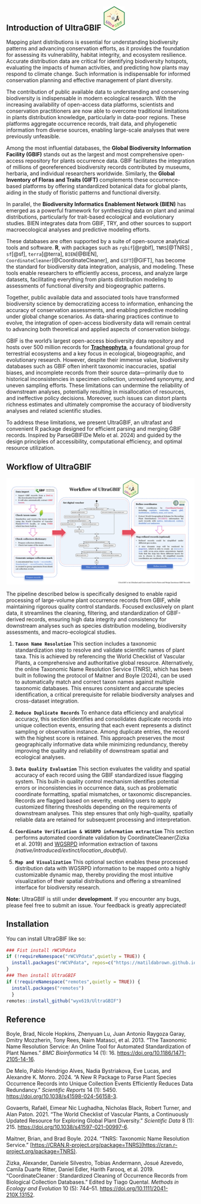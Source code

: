 
## Introduction of **UltraGBIF** <img src="images/logo.png" style="width: 58px;"/>

Mapping plant distributions is essential for understanding biodiversity patterns and advancing conservation efforts, as it provides the foundation for assessing its vulnerability, habitat integrity, and ecosystem resilience. Accurate distribution data are critical for identifying biodiversity hotspots, evaluating the impacts of human activities, and predicting how plants may respond to climate change. Such information is indispensable for informed conservation planning and effective management of plant diversity.

The contribution of public available data to understanding and conserving biodiversity is indispensable in modern ecological research. With the increasing availability of open-access data platforms, scientists and conservation practitioners are now able to overcome traditional limitations in plants distribution knowledge, particularly in data-poor regions. These platforms aggregate occurrence records, trait data, and phylogenetic information from diverse sources, enabling large-scale analyses that were previously unfeasible.

Among the most influential databases, the **Global Biodiversity Information Facility (GBIF)** stands out as the largest and most comprehensive open-access repository for plants occurrence data. GBIF facilitates the integration of millions of georeferenced biodiversity records contributed by museums, herbaria, and individual researchers worldwide. Similarly, the **Global Inventory of Floras and Traits (GIFT)** complements these occurrence-based platforms by offering standardized botanical data for global plants, aiding in the study of floristic patterns and functional diversity.

In parallel, the **Biodiversity Informatics Enablement Network (BIEN)** has emerged as a powerful framework for synthesizing data on plant and animal distributions, particularly for trait-based ecological and evolutionary studies. BIEN integrates data from GBIF, TRY, and other sources to support macroecological analyses and predictive modeling efforts.

These databases are often supported by a suite of open-source analytical tools and software. **R**, with packages such as `rgbif`[@rgbif], `TNRS`[@TNRS] , `sf`[@sf], `terra`[@terra], `BIEN`[@BIEN], `CoordinateCleaner`[@CoordinateCleaner], and `GIFT`[@GIFT], has become the standard for biodiversity data integration, analysis, and modeling. These tools enable researchers to efficiently access, process, and analyze large datasets, facilitating everything from plants distribution modeling to assessments of functional diversity and biogeographic patterns.

Together, public available data and associated tools have transformed biodiversity science by democratizing access to information, enhancing the accuracy of conservation assessments, and enabling predictive modeling under global change scenarios. As data-sharing practices continue to evolve, the integration of open-access biodiversity data will remain central to advancing both theoretical and applied aspects of conservation biology.

GBIF is the world’s largest open-access biodiversity data repository and hosts over 500 million records for [**Tracheophyta**](https://www.gbif.org/occurrence/search?taxon_key=7707728&occurrence_status=present), a foundational group for terrestrial ecosystems and a key focus in ecological, biogeographic, and evolutionary research. However, despite their immense value, biodiversity databases such as GBIF often inherit taxonomic inaccuracies, spatial biases, and incomplete records from their source data—primarily due to historical inconsistencies in specimen collection, unresolved synonymy, and uneven sampling efforts. These limitations can undermine the reliability of downstream analyses, potentially resulting in misallocation of resources, and ineffective policy decisions. Moreover, such issues can distort plants richness estimates and ultimately compromise the accuracy of biodiversity analyses and related scientific studies.

To address these limitations, we present UltraGBIF, an ultrafast and convenient R package designed for efficient parsing and merging GBIF records. Inspired by ParseGBIF(De Melo et al. 2024) and guided by the design principles of accessibility, computational efficiency, and optimal resource utilization.

## Workflow of UltraGBIF

![](images/workflow.jpg)

The pipeline described below is specifically designed to enable rapid processing of large-volume plant occurrence records from GBIF, while maintaining rigorous quality control standards. Focused exclusively on plant data, it streamlines the cleaning, filtering, and standardization of GBIF-derived records, ensuring high data integrity and consistency for downstream analyses such as species distribution modeling, biodiversity assessments, and macro-ecological studies.

1.  **`Taxon Name Resolution`** This section includes a taxonomic standardization step to resolve and validate scientific names of plant taxa. This is achieved by referencing the World Checklist of Vascular Plants, a comprehensive and authoritative global resource. Alternatively, the online Taxonomic Name Resolution Service (TNRS), which has been built in following the protocol of Maitner and Boyle (2024), can be used to automatically match and correct taxon names against multiple taxonomic databases. This ensures consistent and accurate species identification, a critical prerequisite for reliable biodiversity analyses and cross-dataset integration.

2.  **`Reduce Duplicate Records`** To enhance data efficiency and analytical accuracy, this section identifies and consolidates duplicate records into unique collection events, ensuring that each event represents a distinct sampling or observation instance. Among duplicate entries, the record with the highest score is retained. This approach preserves the most geographically informative data while minimizing redundancy, thereby improving the quality and reliability of downstream spatial and ecological analyses.

3.  **`Data Quality Evaluation`** This section evaluates the validity and spatial accuracy of each record using the GBIF standardized issue flagging system. This built-in quality control mechanism identifies potential errors or inconsistencies in occurrence data, such as problematic coordinate formatting, spatial mismatches, or taxonomic discrepancies. Records are flagged based on severity, enabling users to apply customized filtering thresholds depending on the requirements of downstream analyses. This step ensures that only high-quality, spatially reliable data are retained for subsequent processing and interpretation.

4.  **`Coordinate Verification & WGSRPD information extraction`** This section performs automated coordinate validation by CoordinateCleaner(Zizka et al. 2019) and [WGSRPD](http://www.tdwg.org/standards/109) information extraction of taxons *(native/introduced/extinct/location_doubtful)*.

5.  **`Map and Visualization`** This optional section enables these processed distribution data with WGSRPD information to be mapped onto a highly customizable dynamic map, thereby providing the most intuitive visualization of their spatial distributions and offering a streamlined interface for biodiversity research.

**Note:** UltraGBIF is still under **development**. If you encounter any bugs, please feel free to submit an issue. Your feedback is greatly appreciated!

## Installation

You can install UltraGBIF like so:

``` r
### Fist install rWCVPdata
if (!requireNamespace("rWCVPdata",quietly = TRUE)) {
  install.packages("rWCVPdata", repos=c("https://matildabrown.github.io/drat",getOption("repos")))
}
### Then install UltraGBIF
if (!requireNamespace("remotes",quietly = TRUE)) {
  install.packages("remotes")
  }
remotes::install_github("wyx619/UltraGBIF")
```

## Reference

Boyle, Brad, Nicole Hopkins, Zhenyuan Lu, Juan Antonio Raygoza Garay, Dmitry Mozzherin, Tony Rees, Naim Matasci, et al. 2013. “The Taxonomic Name Resolution Service: An Online Tool for Automated Standardization of Plant Names.” *BMC Bioinformatics* 14 (1): 16. <https://doi.org/10.1186/1471-2105-14-16>.

De Melo, Pablo Hendrigo Alves, Nadia Bystriakova, Eve Lucas, and Alexandre K. Monro. 2024. “A New R Package to Parse Plant Species Occurrence Records into Unique Collection Events Efficiently Reduces Data Redundancy.” *Scientific Reports* 14 (1): 5450. <https://doi.org/10.1038/s41598-024-56158-3>.

Govaerts, Rafaël, Eimear Nic Lughadha, Nicholas Black, Robert Turner, and Alan Paton. 2021. “The World Checklist of Vascular Plants, a Continuously Updated Resource for Exploring Global Plant Diversity.” *Scientific Data* 8 (1): 215. <https://doi.org/10.1038/s41597-021-00997-6>.

Maitner, Brian, and Brad Boyle. 2024. “TNRS: Taxonomic Name Resolution Service.” [https://CRAN.R-project.org/package=TNRS](https://cran.r-project.org/package=TNRS).

Zizka, Alexander, Daniele Silvestro, Tobias Andermann, Josué Azevedo, Camila Duarte Ritter, Daniel Edler, Harith Farooq, et al. 2019. “CoordinateCleaner : Standardized Cleaning of Occurrence Records from Biological Collection Databases.” Edited by Tiago Quental. *Methods in Ecology and Evolution* 10 (5): 744–51. <https://doi.org/10.1111/2041-210X.13152>.
